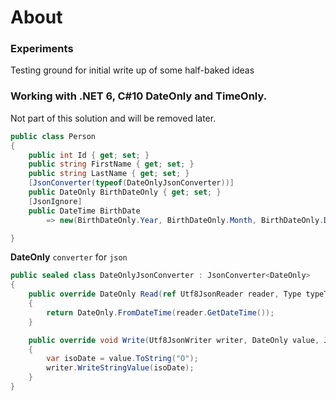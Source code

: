 ﻿# About

### Experiments

Testing ground for initial write up of some half-baked ideas


### Working with .NET 6, C#10 DateOnly and TimeOnly.

Not part of this solution and will be removed later.

```csharp
public class Person 
{
    public int Id { get; set; }
    public string FirstName { get; set; }
    public string LastName { get; set; }
    [JsonConverter(typeof(DateOnlyJsonConverter))]
    public DateOnly BirthDateOnly { get; set; }
    [JsonIgnore]
    public DateTime BirthDate 
        => new(BirthDateOnly.Year, BirthDateOnly.Month, BirthDateOnly.Day);

}
```

**DateOnly** `converter` for `json`

```csharp
public sealed class DateOnlyJsonConverter : JsonConverter<DateOnly>
{
    public override DateOnly Read(ref Utf8JsonReader reader, Type typeToConvert, JsonSerializerOptions options)
    {
        return DateOnly.FromDateTime(reader.GetDateTime());
    }

    public override void Write(Utf8JsonWriter writer, DateOnly value, JsonSerializerOptions options)
    {
        var isoDate = value.ToString("O");
        writer.WriteStringValue(isoDate);
    }
}
```


